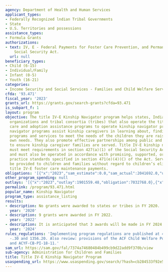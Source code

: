 ```yaml
---
agency: Department of Health and Human Services
applicant_types:
- Federally Recognized lndian Tribal Governments
- State
- U.S. Territories and possessions
assistance_types:
- Formula Grants
authorizations:
- text: IV, E - Federal Payments for Foster Care Prevention, and Permanency, 474(a)(7),
    Social Security Act.
  url: null
beneficiary_types:
- Child (6-15)
- Individual/Family
- Infant (0-5)
- Youth (16-21)
categories:
- Income Security and Social Services - Families and Child Welfare Services
cfda: '93.471'
fiscal_year: '2023'
grants_url: https://grants.gov/search-grants?cfda=93.471
is_subpart_f: 1
layout: program
objective: The title IV-E Kinship Navigator program helps states, Indian tribes, tribal
  organizations and tribal consortia (tribes) that also operate the title IV-E foster
  care and adoption assistance programs to operate kinship navigator programs. Kinship
  navigator programs assist kinship caregivers in learning about, finding, and using
  programs and services to meet the needs of the children they are raising and their
  own needs. They also promote effective partnerships among public and private agencies
  to ensure kinship caregiver families are served. Title IV-E kinship navigator programs
  must meet requirements in section 427(a)(1) of the Social Security Act (the Act)
  and must also be operated in accordance with promising, supported, or well-supported
  practice standards specified in section 471(e)(4)(C) of the Act. Services are to
  be provided to children and families without regard to children’s eligibility for
  title IV-E foster care maintenance payments.
obligations: '[{"x":"2023","sam_estimate":0.0,"sam_actual":2041692.0,"usa_spending_actual":3655569.0},{"x":"2024","sam_estimate":0.0,"sam_actual":17271494.0,"usa_spending_actual":21714021.0},{"x":"2025","sam_estimate":0.0,"sam_actual":64000000.0,"usa_spending_actual":0.0}]'
other_program_spending: null
outlays: '[{"x":"2023","outlay":1901559.48,"obligation":7032768.0},{"x":"2024","outlay":14581657.11,"obligation":19082720.0},{"x":"2025","outlay":0.0,"obligation":0.0}]'
permalink: /program/93.471.html
popular_name: Kinship Navigator
program_type: assistance_listing
results:
- description: No grants were awarded to states or tribes in FY 2020.
  year: '2020'
- description: 9 grants were awarded in FY 2022.
  year: '2022'
- description: It is anticipated that 3 awards will be made in FY 2024.
  year: '2024'
rules_regulations: 'Implementing program regulations are published at 45 CFR 1355.10
  -.30 and 1356.20. Also review: provisions of the ACF Child Welfare Policy Manual
  and ACYF-CB-PI-18-11.'
sam_url: https://sam.gov/fal/7374a74680484b499cb9d22add9f370b/view
sub-agency: Administration for Children and Families
title: Title IV-E Kinship Navigator Program
usaspending_url: https://www.usaspending.gov/search/?hash=cb284533f92e5d6d643bbbfa7ed01246
---
```

